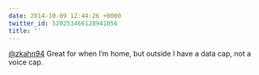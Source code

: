 ```yaml
---
date: 2014-10-09 12:44:26 +0000
twitter_id: 520253466128941056
title: ''
---
```


<!-- Tweet at https://twitter.com/statuses/520252397797797889 is either deleted or protected. -->

[@zkahn94](https://twitter.com/zkahn94) Great for when I’m home, but outside I have a data cap, not a voice cap.
